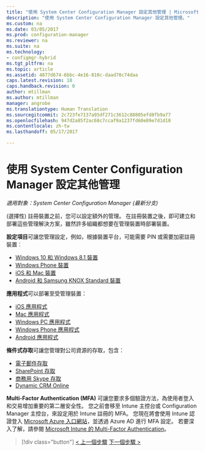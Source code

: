 ```yaml
---
title: "使用 System Center Configuration Manager 設定其他管理 | Microsoft Docs"
description: "使用 System Center Configuration Manager 設定其他管理。"
ms.custom: na
ms.date: 03/05/2017
ms.prod: configuration-manager
ms.reviewer: na
ms.suite: na
ms.technology:
- configmgr-hybrid
ms.tgt_pltfrm: na
ms.topic: article
ms.assetid: 4877d674-6bbc-4e16-810c-daad70c74daa
caps.latest.revision: 18
caps.handback.revision: 0
author: mtillman
ms.author: mtillman
manager: angrobe
ms.translationtype: Human Translation
ms.sourcegitcommit: 2c723fe7137a95df271c3612c88805efd8fb9a77
ms.openlocfilehash: 947d2a85f2ac68c7ccaf9a1237fd60e89e7d1d10
ms.contentlocale: zh-tw
ms.lasthandoff: 05/17/2017

---
```

# <a name="set-up-additional-management-with-system-center-configuration-manager"></a>使用 System Center Configuration Manager 設定其他管理

*適用對象：System Center Configuration Manager (最新分支)*

(選擇性) 註冊裝置之前，您可以設定額外的管理。 在註冊裝置之後，即可建立和部署這些管理解決方案，雖然許多組織都想要在管理裝置時部署裝置。

**設定項目**可讓您管理設定，例如，根據裝置平台，可能需要 PIN 或需要加密註冊裝置︰
- [Windows 10 和 Windows 8.1 裝置](create-configuration-items-for-windows-8.1-and-windows-10-devices-managed-without-the-client.md)
- [Windows Phone 裝置](create-configuration-items-for-windows-phone-devices-managed-without-the-client.md)
- [iOS 和 Mac 裝置](create-configuration-items-for-ios-and-mac-os-x-devices-managed-without-the-client.md)
- [Android 和 Samsung KNOX Standard 裝置](create-configuration-items-for-android-and-samsung-knox-devices-managed-without-the-client.md)

**應用程式**可以部署至受管理裝置：
- [iOS 應用程式](creating-ios-applications.md)
- [Mac 應用程式](../../apps/get-started/creating-mac-computer-applications.md)
- [Windows PC 應用程式](../../apps/get-started/creating-windows-applications.md)
- [Windows Phone 應用程式](creating-windows-phone-applications.md)
- [Android 應用程式](creating-android-applications.md)

**條件式存取**可讓您管理對公司資源的存取，包含：  
- [電子郵件存取](manage-email-access.md)
- [SharePoint 存取](manage-sharepoint-online-access.md)
- [商務用 Skype 存取](manage-skype-for-business-online-access.md)
- [Dynamic CRM Online](manage-dynamics-crm-online-access.md)

**Multi-Factor Authentication (MFA)** 可讓您要求多個驗證方法，為使用者登入和交易增加重要的第二層安全性。
您之前會移至 Intune 主控台或 Configuration Manager 主控台，來設定用於 Intune 註冊的 MFA。 您現在將會使用 Intune 認證登入 [Microsoft Azure 入口網站](https://manage.windowsazure.com)，並透過 Azure AD 進行 MFA 設定。 若要深入了解，請參閱 [Microsoft Intune 的 Multi-Factor Authentication](https://aka.ms/mfa_ad)。

> [!div class="button"]
[< 上一個步驟](enable-platform-enrollment.md)  [下一個步驟 >](verify-mdm-configuration.md)


